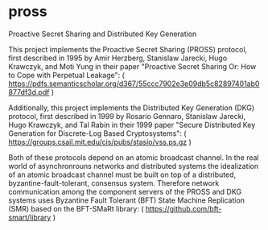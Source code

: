 # pross
Proactive Secret Sharing and Distributed Key Generation

This project implements the Proactive Secret Sharing (PROSS) protocol, first described in 1995 by Amir Herzberg, Stanislaw Jarecki, Hugo Krawczyk, and Moti Yung in their paper "Proactive Secret Sharing Or: How to Cope with Perpetual Leakage": 
( https://pdfs.semanticscholar.org/d367/55ccc7902e3e09db5c82897401ab0877df3d.pdf )

Additionally, this project implements the Distributed Key Generation (DKG) protocol, first described in 1999 by Rosario Gennaro, Stanislaw Jarecki, Hugo Krawczyk, and Tal Rabin in their 1999 paper "Secure Distributed Key Generation for Discrete-Log Based Cryptosystems":
( https://groups.csail.mit.edu/cis/pubs/stasio/vss.ps.gz )

Both of these protocols depend on an atomic broadcast channel. In the real world of asynchronrouns networks and distributed systems the idealization of an atomic broadcast channel must be built on top of a distributed, byzantine-fault-tolerant, consensus system.  Therefore network communication among the component servers of the PROSS and DKG systems uses Byzantine Fault Tolerant (BFT) State Machine Replication (SMR) based on the BFT-SMaRt library:
( https://github.com/bft-smart/library )
